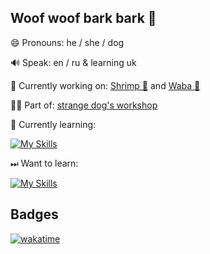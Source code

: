 ## Woof woof bark bark 👋

😄 Pronouns: he / she / dog

🔊 Speak: en / ru & learning uk

🔭 Currently working on: [Shrimp 🦐](https://github.com/kapertdog/shrimp) and [Waba 🔆](https://github.com/kapertdog/waba)

🐕‍🦺 Part of: [strange dog's workshop](https://github.com/strange-dog-s-workshop)

🌱 Currently learning:

[![My Skills](https://skills.thijs.gg/icons?i=py,figma,md,bash,qt,androidstudio)](https://skillicons.dev/)

⏭ Want to learn:

[![My Skills](https://skills.thijs.gg/icons?i=java,kotlin,js,cpp,cs,html)](https://skillicons.dev/)

## Badges
[![wakatime](https://wakatime.com/badge/user/c953efa8-fc06-4e4c-8158-fcc289fcf2e6.svg)](https://wakatime.com/@c953efa8-fc06-4e4c-8158-fcc289fcf2e6)

<!--
**kapertdog/kapertdog** is a ✨ _special_ ✨ repository because its `README.md` (this file) appears on your GitHub profile.

Here are some ideas to get you started:

- 👯 I’m looking to collaborate on ...
- 🤔 I’m looking for help with ...
- 💬 Ask me about ...
- 📫 How to reach me: ...
- ⚡ Fun fact: ...
-->

